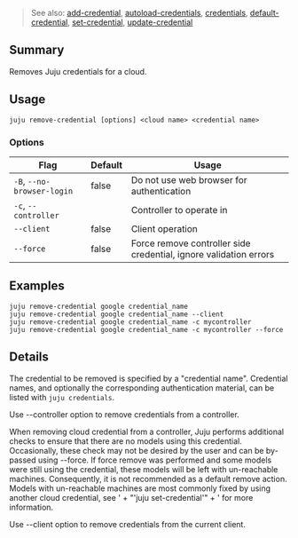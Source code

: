 > See also: [add-credential](#add-credential), [autoload-credentials](#autoload-credentials), [credentials](#credentials), [default-credential](#default-credential), [set-credential](#set-credential), [update-credential](#update-credential)

## Summary
Removes Juju credentials for a cloud.

## Usage
```juju remove-credential [options] <cloud name> <credential name>```

### Options
| Flag | Default | Usage |
| --- | --- | --- |
| `-B`, `--no-browser-login` | false | Do not use web browser for authentication |
| `-c`, `--controller` |  | Controller to operate in |
| `--client` | false | Client operation |
| `--force` | false | Force remove controller side credential, ignore validation errors |

## Examples

    juju remove-credential google credential_name
    juju remove-credential google credential_name --client
    juju remove-credential google credential_name -c mycontroller
    juju remove-credential google credential_name -c mycontroller --force



## Details
The credential to be removed is specified by a "credential name".
Credential names, and optionally the corresponding authentication
material, can be listed with `juju credentials`.

Use --controller option to remove credentials from a controller. 

When removing cloud credential from a controller, Juju performs additional
checks to ensure that there are no models using this credential.
Occasionally, these check may not be desired by the user and can be by-passed using --force. 
If force remove was performed and some models were still using the credential, these models 
will be left with un-reachable machines.
Consequently, it is not recommended as a default remove action.
Models with un-reachable machines are most commonly fixed by using another cloud credential, 
see ' + "'juju set-credential'" + ' for more information.


Use --client option to remove credentials from the current client.




